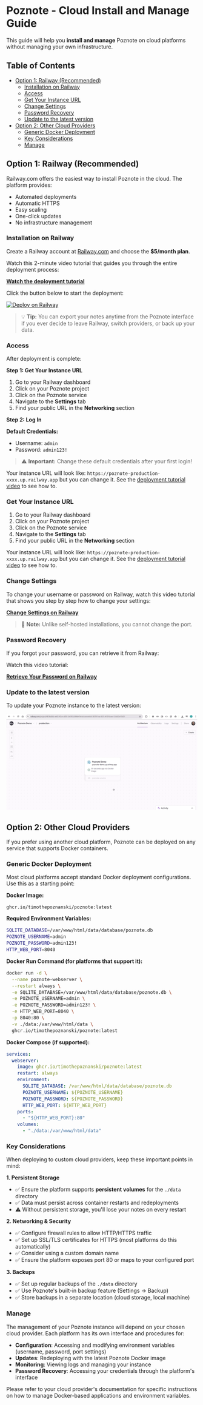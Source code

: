 # Poznote - Cloud Install and Manage Guide

This guide will help you **install and manage** Poznote on cloud platforms without managing your own infrastructure.

## Table of Contents

- [Option 1: Railway (Recommended)](#option-1-railway-recommended)
  - [Installation on Railway](#poznote-installation-on-railway)
  - [Access](#access)
  - [Get Your Instance URL](#get-your-instance-url)
  - [Change Settings](#change-settings)
  - [Password Recovery](#password-recovery)
  - [Update to the latest version](#update-to-the-latest-version)
- [Option 2: Other Cloud Providers](#option-2-other-cloud-providers)
  - [Generic Docker Deployment](#generic-docker-deployment)
  - [Key Considerations](#key-considerations)
  - [Manage](#manage)

## Option 1: Railway (Recommended)

Railway.com offers the easiest way to install Poznote in the cloud. The platform provides:
- Automated deployments
- Automatic HTTPS
- Easy scaling
- One-click updates
- No infrastructure management

### Installation on Railway

Create a Railway account at [Railway.com](https://railway.com) and choose the **$5/month plan**.

Watch this 2-minute video tutorial that guides you through the entire deployment process:

**[Watch the deployment tutorial](https://youtu.be/RkN0-v8sz2w)**

Click the button below to start the deployment:

[![Deploy on Railway](https://railway.com/button.svg)](https://railway.com/deploy/poznote)

> 💡 **Tip:** You can export your notes anytime from the Poznote interface if you ever decide to leave Railway, switch providers, or back up your data.

### Access

After deployment is complete:

**Step 1: Get Your Instance URL**

1. Go to your Railway dashboard
2. Click on your Poznote project
3. Click on the Poznote service
4. Navigate to the **Settings** tab
5. Find your public URL in the **Networking** section

**Step 2: Log In**

**Default Credentials:**
- Username: `admin`
- Password: `admin123!`

> ⚠️ **Important:** Change these default credentials after your first login!

Your instance URL will look like: `https://poznote-production-xxxx.up.railway.app` but you can change it. See the [deployment tutorial video](https://youtu.be/RkN0-v8sz2w) to see how to. 

### Get Your Instance URL

1. Go to your Railway dashboard
2. Click on your Poznote project
3. Click on the Poznote service
4. Navigate to the **Settings** tab
5. Find your public URL in the **Networking** section

Your instance URL will look like: `https://poznote-production-xxxx.up.railway.app` but you can change it. See the [deployment tutorial video](https://youtu.be/RkN0-v8sz2w) to see how to. 

### Change Settings

To change your username or password on Railway, watch this video tutorial that shows you step by step how to change your settings:

**[Change Settings on Railway](https://youtu.be/_h5pP7LreZc)**

> 📝 **Note:** Unlike self-hosted installations, you cannot change the port.

### Password Recovery

If you forgot your password, you can retrieve it from Railway:

Watch this video tutorial:

**[Retrieve Your Password on Railway](https://youtu.be/_h5pP7LreZc)**

### Update to the latest version

To update your Poznote instance to the latest version:

![Update Poznote on Railway](readme/update-poznote-on-railway.gif)

## Option 2: Other Cloud Providers

If you prefer using another cloud platform, Poznote can be deployed on any service that supports Docker containers.

### Generic Docker Deployment

Most cloud platforms accept standard Docker deployment configurations. Use this as a starting point:

**Docker Image:**
```
ghcr.io/timothepoznanski/poznote:latest
```

**Required Environment Variables:**
```bash
SQLITE_DATABASE=/var/www/html/data/database/poznote.db
POZNOTE_USERNAME=admin
POZNOTE_PASSWORD=admin123!
HTTP_WEB_PORT=8040
```

**Docker Run Command (for platforms that support it):**
```bash
docker run -d \
  --name poznote-webserver \
  --restart always \
  -e SQLITE_DATABASE=/var/www/html/data/database/poznote.db \
  -e POZNOTE_USERNAME=admin \
  -e POZNOTE_PASSWORD=admin123! \
  -e HTTP_WEB_PORT=8040 \
  -p 8040:80 \
  -v ./data:/var/www/html/data \
  ghcr.io/timothepoznanski/poznote:latest
```

**Docker Compose (if supported):**
```yaml
services:
  webserver:
    image: ghcr.io/timothepoznanski/poznote:latest
    restart: always
    environment:
      SQLITE_DATABASE: /var/www/html/data/database/poznote.db
      POZNOTE_USERNAME: ${POZNOTE_USERNAME}
      POZNOTE_PASSWORD: ${POZNOTE_PASSWORD}
      HTTP_WEB_PORT: ${HTTP_WEB_PORT}
    ports:
      - "${HTTP_WEB_PORT}:80"
    volumes:
      - "./data:/var/www/html/data"
```

### Key Considerations

When deploying to custom cloud providers, keep these important points in mind:

**1. Persistent Storage**
- ✅ Ensure the platform supports **persistent volumes** for the `./data` directory
- ✅ Data must persist across container restarts and redeployments
- ⚠️ Without persistent storage, you'll lose your notes on every restart

**2. Networking & Security**
- ✅ Configure firewall rules to allow HTTP/HTTPS traffic
- ✅ Set up SSL/TLS certificates for HTTPS (most platforms do this automatically)
- ✅ Consider using a custom domain name
- ✅ Ensure the platform exposes port 80 or maps to your configured port

**3. Backups**
- ✅ Set up regular backups of the `./data` directory
- ✅ Use Poznote's built-in backup feature (Settings → Backup)
- ✅ Store backups in a separate location (cloud storage, local machine)

### Manage

The management of your Poznote instance will depend on your chosen cloud provider. Each platform has its own interface and procedures for:

- **Configuration**: Accessing and modifying environment variables (username, password, port settings)
- **Updates**: Redeploying with the latest Poznote Docker image
- **Monitoring**: Viewing logs and managing your instance
- **Password Recovery**: Accessing your credentials through the platform's interface

Please refer to your cloud provider's documentation for specific instructions on how to manage Docker-based applications and environment variables.